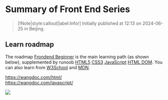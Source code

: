 # Summary of Front End Series

> [!Note|style:callout|label:Infor]
Initially published at 12:13 on 2024-06-25 in Beijing.


## Learn roadmap

The roadmap [Frondend Beginner](https://roadmap.sh/frontend?r=frontend-beginner) is the main learning path (as shown below), supplemented by runoob [HTML5](https://www.runoob.com/html/html5-intro.html) [CSS3](https://www.runoob.com/css3/css3-tutorial.html) [JavaScript](https://www.runoob.com/js/js-tutorial.html) [HTML DOM](https://www.runoob.com/htmldom/htmldom-tutorial.html). You can also learn from [W3School](https://www.w3school.com.cn/) and [MDN](https://developer.mozilla.org/zh-CN/docs/Web).

https://wangdoc.com/html/  
https://wangdoc.com/javascript/  

<div class="center"><img src="https://imagebank-0.oss-cn-beijing.aliyuncs.com/VS-PicGo/2024-06-29-23-03-04_Summary of Front End Series_.png"/></div>